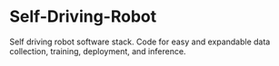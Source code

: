 # Self-Driving-Robot
Self driving robot software stack. Code for easy and expandable data collection, training, deployment, and inference.
